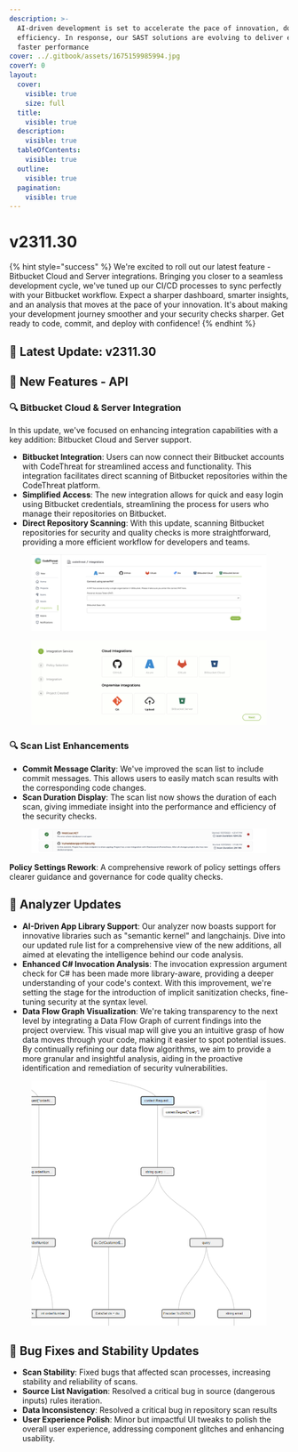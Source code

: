 ```yaml
---
description: >-
  AI-driven development is set to accelerate the pace of innovation, doubling
  efficiency. In response, our SAST solutions are evolving to deliver even
  faster performance
cover: ../.gitbook/assets/1675159985994.jpg
coverY: 0
layout:
  cover:
    visible: true
    size: full
  title:
    visible: true
  description:
    visible: true
  tableOfContents:
    visible: true
  outline:
    visible: true
  pagination:
    visible: true
---
```


# v2311.30

{% hint style="success" %}
We're excited to roll out our latest feature - Bitbucket Cloud and Server integrations. Bringing you closer to a seamless development cycle, we've tuned up our CI/CD processes to sync perfectly with your Bitbucket workflow. Expect a sharper dashboard, smarter insights, and an analysis that moves at the pace of your innovation. It's about making your development journey smoother and your security checks sharper. Get ready to code, commit, and deploy with confidence!
{% endhint %}

## 🌟 **Latest Update: v2311.30**

## 🚀 **New Features - API**

### 🔍  **Bitbucket Cloud & Server Integration**

In this update, we've focused on enhancing integration capabilities with a key addition: Bitbucket Cloud and Server support.

* **Bitbucket Integration**: Users can now connect their Bitbucket accounts with CodeThreat for streamlined access and functionality. This integration facilitates direct scanning of Bitbucket repositories within the CodeThreat platform.
* **Simplified Access**: The new integration allows for quick and easy login using Bitbucket credentials, streamlining the process for users who manage their repositories on Bitbucket.
* **Direct Repository Scanning**: With this update, scanning Bitbucket repositories for security and quality checks is more straightforward, providing a more efficient workflow for developers and teams.

<figure><img src="../.gitbook/assets/image (31).png" alt=""><figcaption></figcaption></figure>

<figure><img src="../.gitbook/assets/image (5).png" alt=""><figcaption></figcaption></figure>

### 🔍  Scan List Enhancements

* **Commit Message Clarity**: We've improved the scan list to include commit messages. This allows users to easily match scan results with the corresponding code changes.
* **Scan Duration Display**: The scan list now shows the duration of each scan, giving immediate insight into the performance and efficiency of the security checks.

<figure><img src="../.gitbook/assets/image (1) (1).png" alt=""><figcaption></figcaption></figure>

**Policy Settings Rework**: A comprehensive rework of policy settings offers clearer guidance and governance for code quality checks.

##

## 🚀 Analyzer Updates

* **AI-Driven App Library Support**: Our analyzer now boasts support for innovative libraries such as "semantic kernel" and langchainjs. Dive into our updated rule list for a comprehensive view of the new additions, all aimed at elevating the intelligence behind our code analysis.
* **Enhanced C# Invocation Analysis**: The invocation expression argument check for C# has been made more library-aware, providing a deeper understanding of your code's context. With this improvement, we're setting the stage for the introduction of implicit sanitization checks, fine-tuning security at the syntax level.
* **Data Flow Graph Visualization**: We're taking transparency to the next level by integrating a Data Flow Graph of current findings into the project overview. This visual map will give you an intuitive grasp of how data moves through your code, making it easier to spot potential issues. By continually refining our data flow algorithms, we aim to provide a more granular and insightful analysis, aiding in the proactive identification and remediation of security vulnerabilities.

<figure><img src="../.gitbook/assets/image (2) (1).png" alt=""><figcaption></figcaption></figure>

##

## 🐛 **Bug Fixes and Stability Updates**

* **Scan Stability**: Fixed bugs that affected scan processes, increasing stability and reliability of scans.
* **Source List Navigation**: Resolved a critical bug in source (dangerous inputs) rules iteration.
* **Data Inconsistency**: Resolved a critical bug in repository scan results
* **User Experience Polish**: Minor but impactful UI tweaks to polish the overall user experience, addressing component glitches and enhancing usability.

